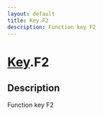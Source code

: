 ```yaml
---
layout: default
title: Key.F2
description: Function key F2
---
```

# [Key]({{site.url}}/Pages/Reference/Key.html).F2

## Description
Function key F2

